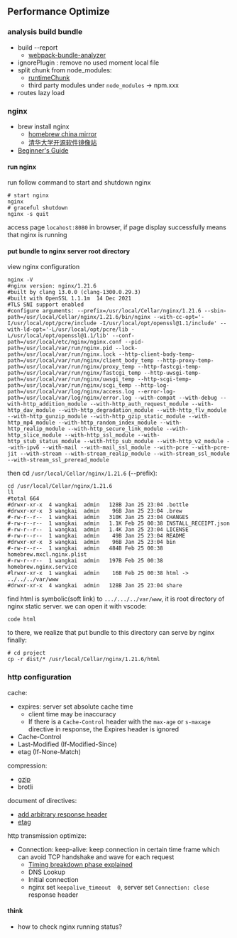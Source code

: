 ## Performance Optimize

### analysis build bundle

* build --report
  * [webpack-bundle-analyzer](https://github.com/webpack-contrib/webpack-bundle-analyzer)
* ignorePlugin : remove no used moment local file
* split chunk from node_modules:
  * [runtimeChunk](https://webpack.js.org/configuration/optimization/#optimizationruntimechunk)
  * third party modules under `node_modules` -> npm.xxx
* routes lazy load

### nginx
* brew install nginx
  * [homebrew china mirror](https://gist.github.com/shrekuu/af1c92f80f3d6e9b03e9d2f62ef67e29)
  * [清华大学开源软件镜像站](https://mirrors.tuna.tsinghua.edu.cn/help/homebrew/)
* [Beginner's Guide](https://nginx.org/en/docs/beginners_guide.html)

#### run nginx 

run follow command to start and shutdown nginx
```shell
# start nginx
nginx
# graceful shutdown
nginx -s quit
```
access page `locahost:8080` in browser, if page display successfully means that nginx is running

#### put bundle to nginx server root directory

view nginx configuration
```shell
nginx -V
#nginx version: nginx/1.21.6
#built by clang 13.0.0 (clang-1300.0.29.3)
#built with OpenSSL 1.1.1m  14 Dec 2021
#TLS SNI support enabled
#configure arguments: --prefix=/usr/local/Cellar/nginx/1.21.6 --sbin-path=/usr/local/Cellar/nginx/1.21.6/bin/nginx --with-cc-opt='-I/usr/local/opt/pcre/include -I/usr/local/opt/openssl@1.1/include' --with-ld-opt='-L/usr/local/opt/pcre/lib -L/usr/local/opt/openssl@1.1/lib' --conf-path=/usr/local/etc/nginx/nginx.conf --pid-path=/usr/local/var/run/nginx.pid --lock-path=/usr/local/var/run/nginx.lock --http-client-body-temp-path=/usr/local/var/run/nginx/client_body_temp --http-proxy-temp-path=/usr/local/var/run/nginx/proxy_temp --http-fastcgi-temp-path=/usr/local/var/run/nginx/fastcgi_temp --http-uwsgi-temp-path=/usr/local/var/run/nginx/uwsgi_temp --http-scgi-temp-path=/usr/local/var/run/nginx/scgi_temp --http-log-path=/usr/local/var/log/nginx/access.log --error-log-path=/usr/local/var/log/nginx/error.log --with-compat --with-debug --with-http_addition_module --with-http_auth_request_module --with-http_dav_module --with-http_degradation_module --with-http_flv_module --with-http_gunzip_module --with-http_gzip_static_module --with-http_mp4_module --with-http_random_index_module --with-http_realip_module --with-http_secure_link_module --with-http_slice_module --with-http_ssl_module --with-http_stub_status_module --with-http_sub_module --with-http_v2_module --with-ipv6 --with-mail --with-mail_ssl_module --with-pcre --with-pcre-jit --with-stream --with-stream_realip_module --with-stream_ssl_module --with-stream_ssl_preread_module
```
then cd `/usr/local/Cellar/nginx/1.21.6` (--prefix):
```shell
cd /usr/local/Cellar/nginx/1.21.6
ll
#total 664
#drwxr-xr-x  4 wangkai  admin   128B Jan 25 23:04 .bottle
#drwxr-xr-x  3 wangkai  admin    96B Jan 25 23:04 .brew
#-rw-r--r--  1 wangkai  admin   310K Jan 25 23:04 CHANGES
#-rw-r--r--  1 wangkai  admin   1.1K Feb 25 00:38 INSTALL_RECEIPT.json
#-rw-r--r--  1 wangkai  admin   1.4K Jan 25 23:04 LICENSE
#-rw-r--r--  1 wangkai  admin    49B Jan 25 23:04 README
#drwxr-xr-x  3 wangkai  admin    96B Jan 25 23:04 bin
#-rw-r--r--  1 wangkai  admin   484B Feb 25 00:38 homebrew.mxcl.nginx.plist
#-rw-r--r--  1 wangkai  admin   197B Feb 25 00:38 homebrew.nginx.service
#lrwxr-xr-x  1 wangkai  admin    16B Feb 25 00:38 html -> ../../../var/www
#drwxr-xr-x  4 wangkai  admin   128B Jan 25 23:04 share
```
find html is symbolic(soft link) to `.../.../../var/www`, it is root directory of nginx static server. we can open it with vscode:
```shell
code html
```
to there, we realize that put bundle to this directory can serve by nginx finally:
```shell
# cd project
cp -r dist/* /usr/local/Cellar/nginx/1.21.6/html
```

### http configuration
cache:
* expires: server set absolute cache time
  * client time may be inaccuracy
  * If there is a `Cache-Control` header with the `max-age` or `s-maxage` directive in response, the Expires header is ignored
* Cache-Control
* Last-Modified (If-Modified-Since)
* etag (If-None-Match)

compression:
* [gzip](https://www.digitalocean.com/community/tutorials/how-to-improve-website-performance-using-gzip-and-nginx-on-ubuntu-20-04#step-3-configuring-nginx-s-gzip-settings)
* brotli

document of directives:
* [add arbitrary response header](https://nginx.org/en/docs/http/ngx_http_headers_module.html#example)
* [etag](https://nginx.org/en/docs/http/ngx_http_core_module.html#etag)

http transmission optimize:
* Connection: keep-alive: keep connection in certain time frame which can avoid TCP handshake and wave for each request
  * [Timing breakdown phase explained](https://developer.chrome.com/docs/devtools/network/reference/?utm_source=devtools#timing-explanation)
  * DNS Lookup
  * Initial connection
  * nginx set `keepalive_timeout  0`, server set `Connection: close` response header

#### think
* how to check nginx running status?
